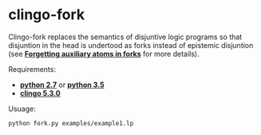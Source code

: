 # clingo-fork

Clingo-fork replaces the semantics of disjuntive logic programs so that disjuntion in the head is undertood as forks instead of epistemic disjuntion (see [**Forgetting auxiliary atoms in forks**](https://doi.org/10.1016/j.artint.2019.07.005) for more details).

Requirements:
   - [**python 2.7**](https://www.python.org/download/releases/2.7/) or [**python 3.5**](https://www.python.org/downloads/release/python-350/)
   - [**clingo 5.3.0**](https://github.com/potassco/clingo)

Usuage:
```bash
python fork.py examples/example1.lp
```
